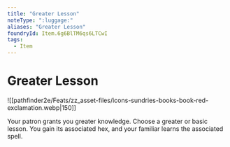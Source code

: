 ```yaml
---
title: "Greater Lesson"
noteType: ":luggage:"
aliases: "Greater Lesson"
foundryId: Item.6g6BlTM6qs6LTCwI
tags:
  - Item
---
```


# Greater Lesson
![[pathfinder2e/Feats/zz_asset-files/icons-sundries-books-book-red-exclamation.webp|150]]

Your patron grants you greater knowledge. Choose a greater or basic lesson. You gain its associated hex, and your familiar learns the associated spell.
